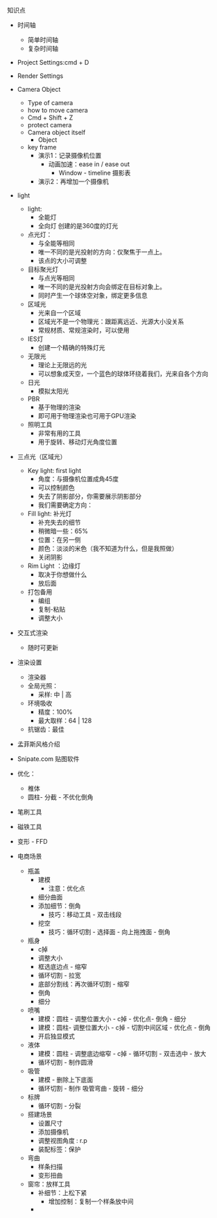 知识点

- 时间轴
  - 简单时间轴
  - 复杂时间轴
- Project Settings:cmd + D
- Render Settings
- Camera Object
  - Type of camera
  - how to move camera
  - Cmd + Shift  + Z
  - protect camera
  - Camera object itself
    - Object 
  - key frame
    - 演示1：记录摄像机位置
      - 动画加速：ease in / ease out
        - Window - timeline 摄影表
    - 演示2：再增加一个摄像机
- light
  - light: 
    - 全能灯 
    - 全向灯 创建的是360度的灯光
  - 点光灯：
    - 与全能等相同
    - 唯一不同的是光投射的方向：仅聚焦于一点上。
    - 该点的大小可调整
  - 目标聚光灯
    - 与点光等相同
    - 唯一不同的是光投射方向会绑定在目标对象上。
    - 同时产生一个球体空对象，绑定更多信息
  - 区域光
    - 光来自一个区域
    - 区域光不是一个物理光：跟距离远近、光源大小没关系
    - 常规材质、常规渲染时，可以使用
  - IES灯
    - 创建一个精确的特殊灯光
  - 无限光
    - 理论上无限远的光
    - 可以想象成天空，一个蓝色的球体环绕着我们，光来自各个方向
  - 日光
    - 模拟太阳光
  - PBR
    - 基于物理的渲染
    - 即可用于物理渲染也可用于GPU渲染
  - 照明工具
    - 非常有用的工具
    - 用于旋转、移动灯光角度位置

- 三点光（区域光）
  - Key light: first light
    - 角度：与摄像机位置成角45度
    - 可以控制颜色
    - 失去了阴影部分，你需要展示阴影部分
    - 我们需要确定方向：
  - Fill light: 补光灯
    - 补充失去的细节
    - 稍微暗一些：65%
    - 位置：在另一侧
    - 颜色：淡淡的米色（我不知道为什么，但是我照做）
    - 关闭阴影
  - Rim Light ：边缘灯
    - 取决于你想做什么
    - 放后面
  - 打包备用
    - 编组
    - 复制-粘贴
    - 调整大小
- 交互式渲染
  - 随时可更新
- 渲染设置
  - 渲染器
  - 全局光照：
    - 采样: 中 | 高
  - 环境吸收
    - 精度：100%
    - 最大取样：64 | 128
  - 抗锯齿：最佳

- 孟菲斯风格介绍

- Snipate.com 贴图软件

- 优化： 

  - 椎体
  - 圆柱- 分截 - 不优化倒角

- 笔刷工具

- 磁铁工具

- 变形 - FFD

- 电商场景

  - 瓶盖
    - 建模
      - 注意：优化点
    - 细分曲面
    - 添加细节：倒角
      - 技巧：移动工具 - 双击线段
    - 挖空
      - 技巧：循环切割 - 选择面 - 向上拖拽面 - 倒角
  - 瓶身
    - c掉
    - 调整大小
    - 框选底边点 - 缩窄
    - 循环切割 - 拉宽
    - 底部分割线：再次循环切割 - 缩窄
    - 倒角
    - 细分
  - 喷嘴
    - 建模：圆柱 - 调整位置大小 - c掉 - 优化点- 倒角 - 细分
    - 建模：圆柱- 调整位置大小 - c掉 - 切割中间区域 - 优化点 - 倒角
    - 开启独显模式
  - 液体
    - 建模：圆柱 - 调整底边缩窄 - c掉 - 循环切割 - 双击选中 - 放大 
    - 循环切割  - 制作圆滑
  - 吸管
    - 建模 - 删除上下底面
    - 循环切割 - 制作 吸管弯曲  - 旋转 - 细分
  - 标牌
    - 循环切割 - 分裂
  - 搭建场景
    - 设置尺寸
    - 添加摄像机
    - 调整视图角度 : r.p
    - 装配标签：保护
  - 弯曲
    - 样条扫描
    - 变形扭曲
  - 窗帘：放样工具
    - 补细节：上松下紧
      - 增加控制：复制一个样条放中间
    - 

  